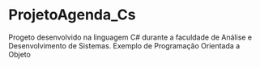# ProjetoAgenda_Cs
Progeto desenvolvido na linguagem C# durante a faculdade de Análise e Desenvolvimento de Sistemas.
Exemplo de Programação Orientada a Objeto
